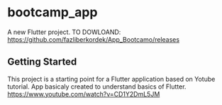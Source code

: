 # bootcamp_app

A new Flutter project.
TO DOWLOAND: https://github.com/fazliberkordek/App_Bootcamo/releases

## Getting Started

This project is a starting point for a Flutter application based on Yotube tutorial.
App basicaly created to understand basics of Flutter.
https://www.youtube.com/watch?v=CD1Y2DmL5JM

